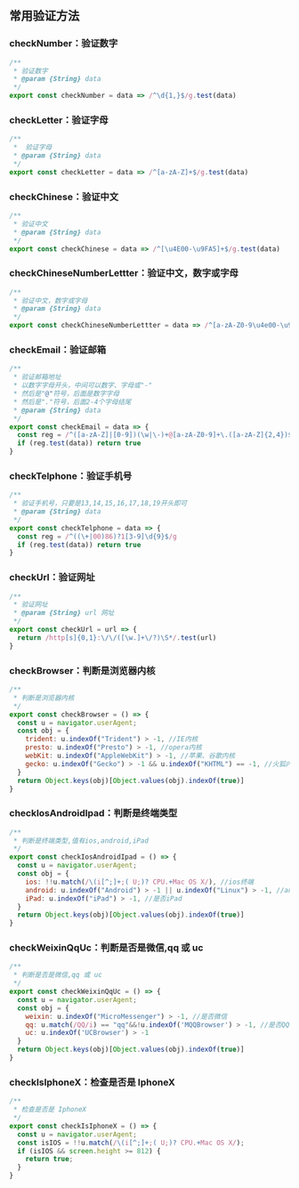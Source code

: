 ## 常用验证方法

### checkNumber：验证数字
```js
/**
 * 验证数字
 * @param {String} data
 */
export const checkNumber = data => /^\d{1,}$/g.test(data)
```

### checkLetter：验证字母
```js
/**
 *  验证字母
 * @param {String} data
 */
export const checkLetter = data => /^[a-zA-Z]+$/g.test(data)
```
### checkChinese：验证中文
```js
/**
 * 验证中文
 * @param {String} data
 */
export const checkChinese = data => /^[\u4E00-\u9FA5]+$/g.test(data)
```

### checkChineseNumberLettter：验证中文，数字或字母
```js
/**
 * 验证中文，数字或字母
 * @param {String} data
 */
export const checkChineseNumberLettter = data => /^[a-zA-Z0-9\u4e00-\u9fa5]+$/g.test(data)
```

### checkEmail：验证邮箱
```js
/**
 * 验证邮箱地址
 * 以数字字母开头，中间可以数字、字母或"-"
 * 然后是"@"符号，后面是数字字母
 * 然后是"."符号，后面2-4个字母结尾
 * @param {String} data
 */
export const checkEmail = data => {
  const reg = /^([a-zA-Z]|[0-9])(\w|\-)+@[a-zA-Z0-9]+\.([a-zA-Z]{2,4})$/
  if (reg.test(data)) return true
}
```

### checkTelphone：验证手机号
```js
/**
 * 验证手机号，只要是13,14,15,16,17,18,19开头即可
 * @param {String} data
 */
export const checkTelphone = data => {
  const reg = /^((\+|00)86)?1[3-9]\d{9}$/g
  if (reg.test(data)) return true
}
```

### checkUrl：验证网址
```js
/**
 * 验证网址
 * @param {String} url 网址
 */
export const checkUrl = url => {
  return /http[s]{0,1}:\/\/([\w.]+\/?)\S*/.test(url)
}
```

### checkBrowser：判断是浏览器内核
```js
/**
 * 判断是浏览器内核
 */
export const checkBrowser = () => {
  const u = navigator.userAgent;
  const obj = {
    trident: u.indexOf("Trident") > -1, //IE内核
    presto: u.indexOf("Presto") > -1, //opera内核
    webKit: u.indexOf("AppleWebKit") > -1, //苹果、谷歌内核
    gecko: u.indexOf("Gecko") > -1 && u.indexOf("KHTML") == -1, //火狐内核
  }
  return Object.keys(obj)[Object.values(obj).indexOf(true)]
}
```

### checkIosAndroidIpad：判断是终端类型
```js
/**
 * 判断是终端类型,值有ios,android,iPad
 */
export const checkIosAndroidIpad = () => {
  const u = navigator.userAgent;
  const obj = {
    ios: !!u.match(/\(i[^;]+;( U;)? CPU.+Mac OS X/), //ios终端
    android: u.indexOf("Android") > -1 || u.indexOf("Linux") > -1, //android终端或者uc浏览器
    iPad: u.indexOf("iPad") > -1, //是否iPad
  }
  return Object.keys(obj)[Object.values(obj).indexOf(true)]
}
```

### checkWeixinQqUc：判断是否是微信,qq 或 uc
```js
/**
 * 判断是否是微信,qq 或 uc
 */
export const checkWeixinQqUc = () => {
  const u = navigator.userAgent;
  const obj = {
    weixin: u.indexOf("MicroMessenger") > -1, //是否微信
    qq: u.match(/QQ/i) == "qq"&&!u.indexOf('MQQBrowser') > -1, //是否QQ
    uc: u.indexOf('UCBrowser') > -1
  }
  return Object.keys(obj)[Object.values(obj).indexOf(true)]
}
```

### checkIsIphoneX：检查是否是 IphoneX
```js
/**
 * 检查是否是 IphoneX
 */
export const checkIsIphoneX = () => {
  const u = navigator.userAgent;
  const isIOS = !!u.match(/\(i[^;]+;( U;)? CPU.+Mac OS X/);
  if (isIOS && screen.height >= 812) {
    return true;
  }
}
```
